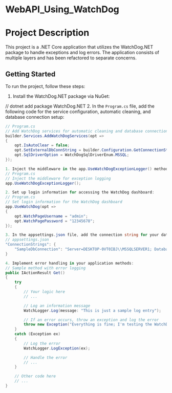 # WebAPI_Using_WatchDog

# Project Description

This project is a .NET Core application that utilizes the WatchDog.NET package to handle exceptions and log errors. The application consists of multiple layers and has been refactored to separate concerns.

## Getting Started

To run the project, follow these steps:

1. Install the WatchDog.NET package via NuGet:

// dotnet add package WatchDog.NET
2. In the `Program.cs` file, add the following code for the service configuration, automatic cleaning, and database connection setup:

```csharp
// Program.cs
// Add WatchDog services for automatic cleaning and database connection setup
builder.Services.AddWatchDogServices(opt =>
{    
    opt.IsAutoClear = false; 
    opt.SetExternalDbConnString = builder.Configuration.GetConnectionString(name: "SampleDbConnection");
    opt.SqlDriverOption = WatchDogSqlDriverEnum.MSSQL;
});

1. Inject the middleware in the app.UseWatchDogExceptionLogger() method:
// Program.cs
// Inject the middleware for exception logging
app.UseWatchDogExceptionLogger();

2. Set up login information for accessing the WatchDog dashboard:
// Program.cs
// Set login information for the WatchDog dashboard
app.UseWatchDog(opt =>
{
    opt.WatchPageUsername = "admin";
    opt.WatchPagePassword = "12345678";
});

3. In the appsettings.json file, add the connection string for your database:
// appsettings.json
"ConnectionStrings": {
    "SampleDbConnection": "Server=DESKTOP-0VT0IBJ\\MSSQLSERVER1; Database=SampleLogDbApp; Trusted_Connection=True;"
}

4. Implement error handling in your application methods:
// Sample method with error logging
public IActionResult Get()
{
    try
    {
        // Your logic here
        // ...

        // Log an information message
        WatchLogger.Log(message: "This is just a sample log entry");

        // If an error occurs, throw an exception and log the error
        throw new Exception("Everything is fine; I'm testing the WatchDog package");
    }
    catch (Exception ex)
    {
        // Log the error
        WatchLogger.LogException(ex);

        // Handle the error
        // ...
    }

    // Other code here
    // ...
}
